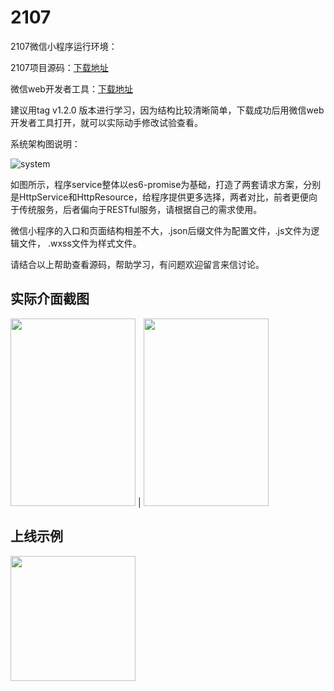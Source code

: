 # 2107

2107微信小程序运行环境：

2107项目源码：[下载地址](https://github.com/mobile-1st/2107.git)

微信web开发者工具：[下载地址](https://mp.weixin.qq.com/debug/wxadoc/dev/devtools/download.html)

建议用tag v1.2.0 版本进行学习，因为结构比较清晰简单，下载成功后用微信web开发者工具打开，就可以实际动手修改试验查看。

系统架构图说明：

![system](http://blog.sunzhongmou.com/wp-content/uploads/2017/03/2107-system.png)

如图所示，程序service整体以es6-promise为基础，打造了两套请求方案，分别是HttpService和HttpResource，给程序提供更多选择，两者对比，前者更便向于传统服务，后者偏向于RESTful服务，请根据自己的需求使用。

微信小程序的入口和页面结构相差不大，.json后缀文件为配置文件，.js文件为逻辑文件， .wxss文件为样式文件。

请结合以上帮助查看源码，帮助学习，有问题欢迎留言来信讨论。

## 实际介面截图
<img src="http://blog.sunzhongmou.com/wp-content/uploads/2017/03/IMG_1644.png" width="200" height="300"> | <img src="http://blog.sunzhongmou.com/wp-content/uploads/2017/03/IMG_1645.png" width="200" height="300">

## 上线示例
<img src="http://blog.sunzhongmou.com/wp-content/uploads/2017/03/gh_7d15aa86b75d_1419-2.jpg" width="200" height="200">